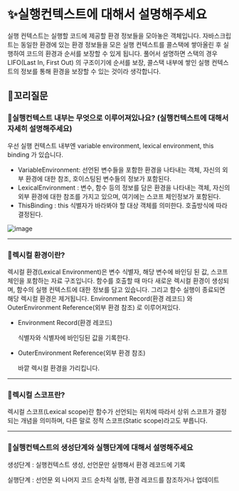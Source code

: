 # ✨실행컨텍스트에 대해서 설명해주세요

실행 컨텍스트는 실행할 코드에 제공할 환경 정보들을 모아놓은 객체입니다.
자바스크립트는 동일한 환경에 있는 환경 정보들을 모은 실행 컨텍스트를 콜스택에 쌓아올린 후 실행하여 코드의 환경과 순서를 보장할 수 있게 됩니다.
풀어서 설명하면 스택의 경우 LIFO(Last In, First Out) 의 구조이기에 순서를 보장,
콜스택 내부에 쌓인 실행 컨텍스트의 정보를 통해 환경을 보장할 수 있는 것이라 생각합니다.

## 🔁꼬리질문

### 🤔실행컨텍스트 내부는 무엇으로 이루어져있나요? (실행컨텍스트에 대해서 자세히 설명해주세요)

우선 실행 컨텍스트 내부엔 variable environment, lexical environment, this binding 가 있습니다.

- VariableEnvironment: 선언된 변수들을 포함한 환경을 나타내는 객체, 자신의 외부 환경에 대한 참조, 호이스팅된 변수들의 정보가 포함된다.
- LexicalEnvironment : 변수, 함수 등의 정보를 담은 환경을 나타내는 객체, 자신의 외부 환경에 대한 참조를 가지고 있으며, 여기에는 스코프 체인정보가 포함된다.
- ThisBinding : this 식별자가 바라봐야 할 대상 객체를 의미한다. 호출방식에 따라 결정된다.

![image](https://github.com/99sStudy/CS-Interview-Master/assets/90139306/80f9ad00-70e2-4f5e-9851-5631dd7f6869)

<hr>

### 🤔렉시컬 환경이란?

렉시컬 환경(Lexical Environment)은 변수 식별자, 해당 변수에 바인딩 된 값, 스코프 체인을 포함하는 자료 구조입니다.
함수를 호출할 때 마다 새로운 렉시컬 환경이 생성되며, 함수의 실행 컨텍스트에 대한 정보를 담고 있습니다.
그리고 함수 실행이 종료되면 해당 렉시컬 환경은 제거됩니다.
Environment Record(환경 레코드) 와 OuterEnvironment Reference(외부 환경 참조) 로 이루어져있다.

- Environment Record(환경 레코드)

  식별자와 식별자에 바인딩된 값을 기록한다.

- OuterEnvironment Reference(외부 환경 참조)

  바깥 렉시컬 환경을 가리킵니다.

<hr>

### 🤔렉시컬 스코프란?

렉시컬 스코프(Lexical scope)란 함수가 선언되는 위치에 따라서 상위 스코프가 결정되는 개념을 의미하며, 다른 말로 정적 스코프(Static scope)라고도 부릅니다.

 <hr>

### 🤔실행컨텍스트의 생성단계와 실행단계에 대해서 설명해주세요

생성단계 : 실행컨텍스트 생성, 선언문만 실행해서 환경 레코드에 기록

실행단계 : 선언문 외 나머지 코드 순차적 실행, 환경 레코드를 참조하거나 업데이트
